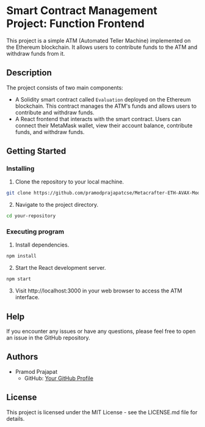 
# Smart Contract Management Project: Function Frontend

This project is a simple ATM (Automated Teller Machine) implemented on the Ethereum blockchain. It allows users to contribute funds to the ATM and withdraw funds from it.

## Description

The project consists of two main components:
- A Solidity smart contract called `Evaluation` deployed on the Ethereum blockchain. This contract manages the ATM's funds and allows users to contribute and withdraw funds.
- A React frontend that interacts with the smart contract. Users can connect their MetaMask wallet, view their account balance, contribute funds, and withdraw funds.

## Getting Started

### Installing

1. Clone the repository to your local machine.

```bash
git clone https://github.com/pramodprajapatcse/Metacrafter-ETH-AVAX-Module-2/
```

2. Navigate to the project directory.

```bash
cd your-repository
```

### Executing program

1. Install dependencies.

```bash
npm install
```

2. Start the React development server.

```bash
npm start
```

3. Visit http://localhost:3000 in your web browser to access the ATM interface.

## Help

If you encounter any issues or have any questions, please feel free to open an issue in the GitHub repository.

## Authors

- Pramod Prajapat
  - GitHub: [Your GitHub Profile](https://github.com/pramodprajapatcse)
    

## License

This project is licensed under the MIT License - see the LICENSE.md file for details.

```

